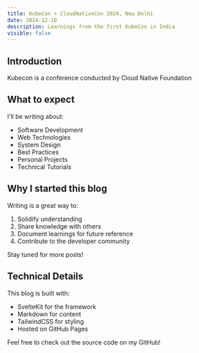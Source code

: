 ```yaml
---
title: KubeCon + CloudNativeCon 2024, New Delhi 
date: 2024-12-10
description: Learnings from the first KubeCon in India 
visible: false
---
```


## Introduction

Kubecon is a conference conducted by Cloud Native Foundation

## What to expect

I'll be writing about:
- Software Development
- Web Technologies
- System Design
- Best Practices
- Personal Projects
- Technical Tutorials

## Why I started this blog

Writing is a great way to:
1. Solidify understanding
2. Share knowledge with others
3. Document learnings for future reference
4. Contribute to the developer community

Stay tuned for more posts!

## Technical Details

This blog is built with:
- SvelteKit for the framework
- Markdown for content
- TailwindCSS for styling
- Hosted on GitHub Pages

Feel free to check out the source code on my GitHub!

